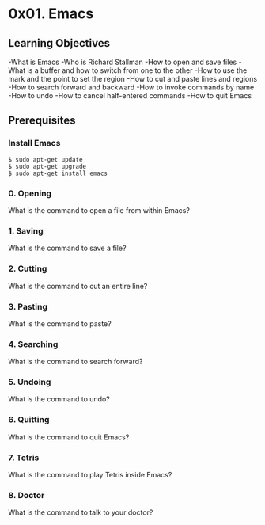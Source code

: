 # 0x01. Emacs

## Learning Objectives
-What is Emacs
-Who is Richard Stallman
-How to open and save files
-What is a buffer and how to switch from one to the other
-How to use the mark and the point to set the region
-How to cut and paste lines and regions
-How to search forward and backward
-How to invoke commands by name
-How to undo
-How to cancel half-entered commands
-How to quit Emacs

## Prerequisites
### Install Emacs
```
$ sudo apt-get update
$ sudo apt-get upgrade
$ sudo apt-get install emacs
```
### 0. Opening
What is the command to open a file from within Emacs?
### 1. Saving
What is the command to save a file?
### 2. Cutting
What is the command to cut an entire line?
### 3. Pasting
What is the command to paste?
### 4. Searching
What is the command to search forward?
### 5. Undoing
What is the command to undo?
### 6. Quitting
What is the command to quit Emacs?
### 7. Tetris
What is the command to play Tetris inside Emacs?
### 8. Doctor
What is the command to talk to your doctor?
